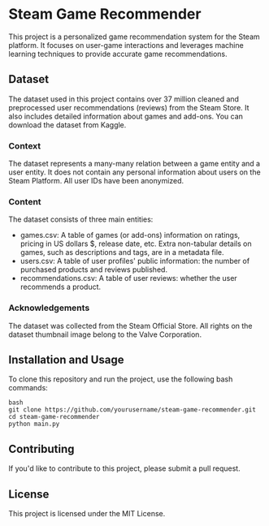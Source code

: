 # Steam Game Recommender
This project is a personalized game recommendation system for the Steam platform. It focuses on user-game interactions and leverages machine learning techniques to provide accurate game recommendations.

## Dataset
The dataset used in this project contains over 37 million cleaned and preprocessed user recommendations (reviews) from the Steam Store. It also includes detailed information about games and add-ons. You can download the dataset from Kaggle.

### Context
The dataset represents a many-many relation between a game entity and a user entity. It does not contain any personal information about users on the Steam Platform. All user IDs have been anonymized.

### Content
The dataset consists of three main entities:

- games.csv: A table of games (or add-ons) information on ratings, pricing in US dollars $, release date, etc. Extra non-tabular details on games, such as descriptions and tags, are in a metadata file.
- users.csv: A table of user profiles' public information: the number of purchased products and reviews published.
- recommendations.csv: A table of user reviews: whether the user recommends a product.

### Acknowledgements
The dataset was collected from the Steam Official Store. All rights on the dataset thumbnail image belong to the Valve Corporation.

## Installation and Usage
To clone this repository and run the project, use the following bash commands:

```
bash
git clone https://github.com/yourusername/steam-game-recommender.git
cd steam-game-recommender
python main.py
```

## Contributing
If you'd like to contribute to this project, please submit a pull request.

## License
This project is licensed under the MIT License.
